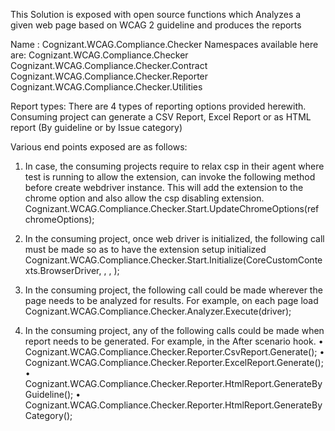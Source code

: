 
This Solution is exposed with open source functions which Analyzes a given web page based on WCAG 2 guideline and produces the reports

Name : Cognizant.WCAG.Compliance.Checker
Namespaces available here are: 
Cognizant.WCAG.Compliance.Checker
Cognizant.WCAG.Compliance.Checker.Contract
Cognizant.WCAG.Compliance.Checker.Reporter
Cognizant.WCAG.Compliance.Checker.Utilities

Report types: There are 4 types of reporting options provided herewith. Consuming project can generate a CSV Report, Excel Report or as HTML report (By guideline or by Issue category)


Various end points exposed are as follows:

1.	In case, the consuming projects require to relax csp in their agent where test is running to allow the extension, can invoke the following method before create webdriver instance. This will add the extension to the chrome option and also allow the csp disabling extension.
Cognizant.WCAG.Compliance.Checker.Start.UpdateChromeOptions(ref chromeOptions);

2.	In the consuming project, once web driver is initialized, the following call must be made so as to have the extension setup initialized
       	Cognizant.WCAG.Compliance.Checker.Start.Initialize(CoreCustomContexts.BrowserDriver, <executionPath>, <ReportsPath>, <NeedScreenshots>);

3.	In the consuming project, the following call could be made wherever the page needs to be analyzed for results. For example, on each page load
Cognizant.WCAG.Compliance.Checker.Analyzer.Execute(driver);

4.	In the consuming project, any of the following calls could be made when report needs to be generated. For example, in the After scenario hook.
•	Cognizant.WCAG.Compliance.Checker.Reporter.CsvReport.Generate();
•	Cognizant.WCAG.Compliance.Checker.Reporter.ExcelReport.Generate();
•	Cognizant.WCAG.Compliance.Checker.Reporter.HtmlReport.GenerateByGuideline();
•	Cognizant.WCAG.Compliance.Checker.Reporter.HtmlReport.GenerateByCategory();



